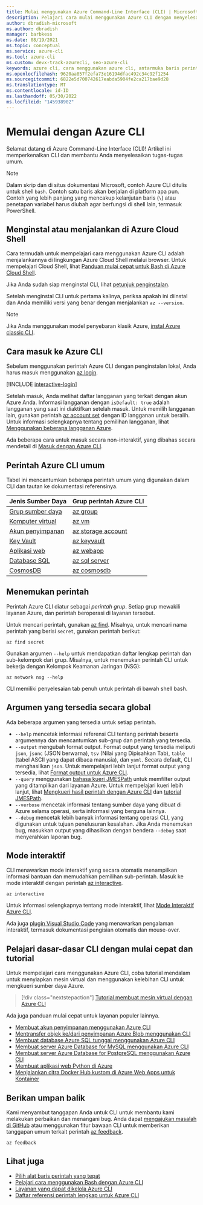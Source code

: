 ```yaml
---
title: Mulai menggunakan Azure Command-Line Interface (CLI) | Microsoft Docs
description: Pelajari cara mulai menggunakan Azure CLI dengan menyelesaikan perintah umum. Anda dapat mulai menggunakan Azure CLI dengan menjalankannya di lingkungan Azure Cloud Shell.
author: dbradish-microsoft
ms.author: dbradish
manager: barbkess
ms.date: 08/19/2021
ms.topic: conceptual
ms.service: azure-cli
ms.tool: azure-cli
ms.custom: devx-track-azurecli, seo-azure-cli
keywords: azure cli, cara menggunakan azure cli, antarmuka baris perintah azure, cara membuka azure cli, perintah azure cli
ms.openlocfilehash: 9620aa857f2efa73e16194dfac492c34c92f1254
ms.sourcegitcommit: 6822e5d700742617eabda5904fe2ca217bae9d28
ms.translationtype: MT
ms.contentlocale: id-ID
ms.lasthandoff: 05/30/2022
ms.locfileid: "145938902"
---
```

# <a name="get-started-with-azure-cli"></a>Memulai dengan Azure CLI

Selamat datang di Azure Command-Line Interface (CLI)!  Artikel ini memperkenalkan CLI dan membantu Anda menyelesaikan tugas-tugas umum.

> [!NOTE]
>
> Dalam skrip dan di situs dokumentasi Microsoft, contoh Azure CLI ditulis untuk shell `bash`. Contoh satu baris akan berjalan di platform apa pun. Contoh yang lebih panjang yang mencakup kelanjutan baris (`\`) atau penetapan variabel harus diubah agar berfungsi di shell lain, termasuk PowerShell.

## <a name="install-or-run-in-azure-cloud-shell"></a>Menginstal atau menjalankan di Azure Cloud Shell

Cara termudah untuk mempelajari cara menggunakan Azure CLI adalah menjalankannya di lingkungan Azure Cloud Shell melalui browser. Untuk mempelajari Cloud Shell, lihat [Panduan mulai cepat untuk Bash di Azure Cloud Shell](/azure/cloud-shell/quickstart).

Jika Anda sudah siap menginstal CLI, lihat [petunjuk penginstalan](install-azure-cli.md).

Setelah menginstal CLI untuk pertama kalinya, periksa apakah ini diinstal dan Anda memiliki versi yang benar dengan menjalankan `az --version`.

> [!NOTE]
> Jika Anda menggunakan model penyebaran klasik Azure, [instal Azure classic CLI](install-classic-cli.md).

## <a name="how-to-sign-into-the-azure-cli"></a>Cara masuk ke Azure CLI

Sebelum menggunakan perintah Azure CLI dengan penginstalan lokal, Anda harus masuk menggunakan [az login](/cli/azure/reference-index#az-login).

[!INCLUDE [interactive-login](includes/interactive-login.md)]

Setelah masuk, Anda melihat daftar langganan yang terkait dengan akun Azure Anda. Informasi langganan dengan `isDefault: true` adalah langganan yang saat ini diaktifkan setelah masuk. Untuk memilih langganan lain, gunakan perintah [az account set](/cli/azure/account#az-account-set) dengan ID langganan untuk beralih. Untuk informasi selengkapnya tentang pemilihan langganan, lihat [Menggunakan beberapa langganan Azure](manage-azure-subscriptions-azure-cli.md).

Ada beberapa cara untuk masuk secara non-interaktif, yang dibahas secara mendetail di [Masuk dengan Azure CLI](authenticate-azure-cli.md).

## <a name="common-azure-cli-commands"></a>Perintah Azure CLI umum

Tabel ini mencantumkan beberapa perintah umum yang digunakan dalam CLI dan tautan ke dokumentasi referensinya.

| Jenis Sumber Daya | Grup perintah Azure CLI |
|---------------|-------------------------|
| [Grup sumber daya](/azure/azure-resource-manager/resource-group-overview) | [az group](../latest/docs-ref-autogen/group.yml) |
| [Komputer virtual](/azure/virtual-machines) | [az vm](../latest/docs-ref-autogen/vm.yml) |
| [Akun penyimpanan](/azure/storage/common/storage-introduction) | [az storage account](../latest/docs-ref-autogen/storage/account.yml) |
| [Key Vault](/azure/key-vault/key-vault-whatis) | [az keyvault](../latest/docs-ref-autogen/keyvault.yml) |
| [Aplikasi web](/azure/app-service) | [az webapp](../latest/docs-ref-autogen/webapp.yml) |
| [Database SQL](/azure/sql-database) | [az sql server](../latest/docs-ref-autogen/sql/server.yml) |
| [CosmosDB](/azure/cosmos-db) | [az cosmosdb](../latest/docs-ref-autogen/cosmosdb.yml) |

## <a name="finding-commands"></a>Menemukan perintah

Perintah Azure CLI diatur sebagai _perintah_ _grup_. Setiap grup mewakili layanan Azure, dan perintah beroperasi di layanan tersebut.

Untuk mencari perintah, gunakan [az find](/cli/azure/reference-index#az-find). Misalnya, untuk mencari nama perintah yang berisi `secret`, gunakan perintah berikut:

```azurecli-interactive
az find secret
```

Gunakan argumen `--help` untuk mendapatkan daftar lengkap perintah dan sub-kelompok dari grup. Misalnya, untuk menemukan perintah CLI untuk bekerja dengan Kelompok Keamanan Jaringan (NSG):

```azurecli-interactive
az network nsg --help
```

CLI memiliki penyelesaian tab penuh untuk perintah di bawah shell bash.

## <a name="globally-available-arguments"></a>Argumen yang tersedia secara global

Ada beberapa argumen yang tersedia untuk setiap perintah.

* `--help` mencetak informasi referensi CLI tentang perintah beserta argumennya dan mencantumkan sub-grup dan perintah yang tersedia.
* `--output` mengubah format output. Format output yang tersedia meliputi `json`, `jsonc` (JSON berwarna), `tsv` (Nilai yang Dipisahkan Tab), `table` (tabel ASCII yang dapat dibaca manusia), dan `yaml`. Secara default, CLI menghasilkan `json`. Untuk mempelajari lebih lanjut format output yang tersedia, lihat [Format output untuk Azure CLI](format-output-azure-cli.md).
* `--query` menggunakan [bahasa kueri JMESPath](http://jmespath.org/) untuk memfilter output yang ditampilkan dari layanan Azure. Untuk mempelajari kueri lebih lanjut, lihat [Mengkueri hasil perintah dengan Azure CLI](query-azure-cli.md) dan [tutorial JMESPath](http://jmespath.org/tutorial.html).
* `--verbose` mencetak informasi tentang sumber daya yang dibuat di Azure selama operasi, serta informasi yang berguna lainnya.
* `--debug` mencetak lebih banyak informasi tentang operasi CLI, yang digunakan untuk tujuan penelusuran kesalahan. Jika Anda menemukan bug, masukkan output yang dihasilkan dengan bendera `--debug` saat menyerahkan laporan bug.

## <a name="interactive-mode"></a>Mode interaktif

CLI menawarkan mode interaktif yang secara otomatis menampilkan informasi bantuan dan memudahkan pemilihan sub-perintah. Masuk ke mode interaktif dengan perintah [az interactive](/cli/azure/reference-index#az-interactive).

```azurecli-interactive
az interactive
```

Untuk informasi selengkapnya tentang mode interaktif, lihat [Mode Interaktif Azure CLI](interactive-azure-cli.md).

Ada juga [plugin Visual Studio Code](https://marketplace.visualstudio.com/items?itemName=ms-vscode.azurecli) yang menawarkan pengalaman interaktif, termasuk dokumentasi pengisian otomatis dan mouse-over.

## <a name="learn-cli-basics-with-quickstarts-and-tutorials"></a>Pelajari dasar-dasar CLI dengan mulai cepat dan tutorial

Untuk mempelajari cara menggunakan Azure CLI, coba tutorial mendalam untuk menyiapkan mesin virtual dan menggunakan kelebihan CLI untuk mengkueri sumber daya Azure.

> [!div class="nextstepaction"]
> [Tutorial membuat mesin virtual dengan Azure CLI](azure-cli-vm-tutorial.yml)

Ada juga panduan mulai cepat untuk layanan populer lainnya.

* [Membuat akun penyimpanan menggunakan Azure CLI](/azure/storage/common/storage-quickstart-create-storage-account-cli)
* [Mentransfer objek ke/dari penyimpanan Azure Blob menggunakan CLI](/azure/storage/blobs/storage-quickstart-blobs-cli)
* [Membuat database Azure SQL tunggal menggunakan Azure CLI](/azure/sql-database/sql-database-get-started-cli)
* [Membuat server Azure Database for MySQL menggunakan Azure CLI](/azure/mysql/quickstart-create-mysql-server-database-using-azure-cli)
* [Membuat server Azure Database for PostgreSQL menggunakan Azure CLI](/azure/postgresql/quickstart-create-server-database-azure-cli)
* [Membuat aplikasi web Python di Azure](/azure/app-service/app-service-web-get-started-python)
* [Menjalankan citra Docker Hub kustom di Azure Web Apps untuk Kontainer](/azure/app-service/containers/quickstart-custom-docker-image)

## <a name="give-feedback"></a>Berikan umpan balik

Kami menyambut tanggapan Anda untuk CLI untuk membantu kami melakukan perbaikan dan menangani bug. Anda dapat [mengajukan masalah di GitHub](https://github.com/azure/azure-cli/issues) atau menggunakan fitur bawaan CLI untuk memberikan tanggapan umum terkait perintah [az feedback](/cli/azure/reference-index#az-feedback).

```azurecli-interactive
az feedback
```

## <a name="see-also"></a>Lihat juga

* [Pilih alat baris perintah yang tepat](./choose-the-right-azure-command-line-tool.md)
* [Pelajari cara menggunakan Bash dengan Azure CLI](./azure-cli-learn-bash.md)
* [Layanan yang dapat dikelola Azure CLI](./azure-services-the-azure-cli-can-manage.md)
* [Daftar referensi perintah lengkap untuk Azure CLI](../latest/docs-ref-autogen/reference-index.yml)